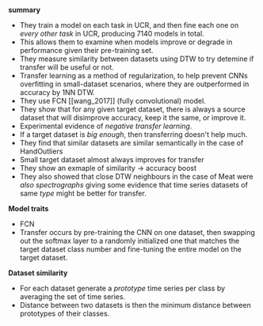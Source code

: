 **summary**
* They train a model on each task in UCR, and then fine each one on _every other task_ in UCR, producing 7140 models in total.
* This allows them to examine when models improve or degrade in performance given their pre-training set.
* They measure similarity between datasets using DTW to try detemine if transfer will be useful or not.
* Transfer learning as a method of regularization, to help prevent CNNs overfitting in small-dataset scenarios, where they are outperformed in accuracy by 1NN DTW.
* They use FCN [[wang_2017]] (fully convolutional) model.
* They show that for any given target dataset, there is always a source dataset that will disimprove accuracy, keep it the same, or improve it.
* Experimental evidence of _negative transfer learning_.
* If a target dataset is _big enough_, then transferring doesn't help much.
* They find that similar datasets are similar semantically in the case of HandOutliers
* Small target dataset almost always improves for transfer
* They show an exmaple of similarity -> accuracy boost
* They also showed that close DTW neighbours in the case of Meat were _also spectrographs_ giving some evidence that time series datasets of same _type_ might be better for transfer.

**Model traits**
* FCN
* Transfer occurs by pre-training the CNN on one dataset, then swapping out the softmax layer to a randomly initialized one that matches the target dataset class number and fine-tuning the entire model on the target dataset.

**Dataset similarity**
- For each dataset generate a _prototype_ time series per class by averaging the set of time series.
- Distance between two datasets is then the minimum distance between prototypes of their classes.